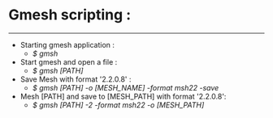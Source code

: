 # Gmesh scripting : 
---
- Starting gmesh application : 
    - *$ gmsh*
- Start gmesh and open a file : 
    - *$ gmsh [PATH]*
- Save Mesh with format '2.2.0.8' : 
    - *$ gmsh [PATH] -o [MESH_NAME] -format msh22 -save*
- Mesh [PATH] and save to [MESH_PATH] with format '2.2.0.8':
    - *$ gmsh [PATH] -2 -format msh22 -o [MESH_PATH]*